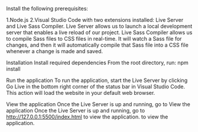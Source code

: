 Install the following prerequisites:

1.Node.js
2.Visual Studio Code with two extensions installed: Live Server and Live Sass Compiler.
   Live Server allows us to launch a local development server that enables a live reload of our project.
   Live Sass Compiler allows us to compile Sass files to CSS files in real-time. It will watch a Sass file for changes, and then it will automatically compile that Sass file into a CSS file whenever a change is made and saved.

Installation
Install required dependencies
From the root directory, run: npm install

Run the application
To run the application, start the Live Server by clicking Go Live in the bottom right corner of the status bar in Visual Studio Code. This action will load the website in your default web browser.

View the application
Once the Live Server is up and running, go to View the application
Once the Live Server is up and running, go to http://127.0.0.1:5500/index.html to view the application. to view the application.
